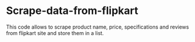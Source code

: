 # Scrape-data-from-flipkart
This code allows to scrape product name, price, specifications and reviews from flipkart site and store them in a list.
